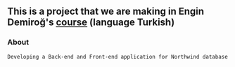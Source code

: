 ## This is a project that we are making in Engin Demiroğ's [course](https://www.youtube.com/playlist?list=PLqG356ExoxZVN7rC0KmMo0lvECK97VRZg) (language Turkish)

### About 

    Developing a Back-end and Front-end application for Northwind database
